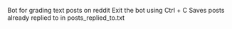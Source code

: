 Bot for grading text posts on reddit
Exit the bot using Ctrl + C
Saves posts already replied to in posts_replied_to.txt
